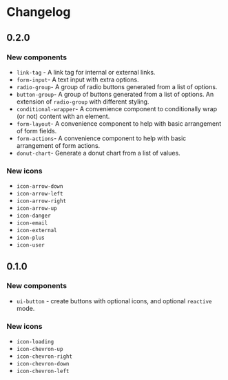# Changelog

## 0.2.0

### New components

- `link-tag` - A link tag for internal or external links.
- `form-input`- A text input with extra options.
- `radio-group`- A group of radio buttons generated from a list of options.
- `button-group`- A group of buttons generated from a list of options. An extension of `radio-group` with different styling.
- `conditional-wrapper`- A convenience component to conditionally wrap (or not) content with an element.
- `form-layout`- A convenience component to help with basic arrangement of form fields.
- `form-actions`- A convenience component to help with basic arrangement of form actions.
- `donut-chart`- Generate a donut chart from a list of values.

### New icons

- `icon-arrow-down`
- `icon-arrow-left`
- `icon-arrow-right`
- `icon-arrow-up`
- `icon-danger`
- `icon-email`
- `icon-external`
- `icon-plus`
- `icon-user`

## 0.1.0

### New components

- `ui-button` - create buttons with optional icons, and optional `reactive` mode.

### New icons

- `icon-loading`
- `icon-chevron-up`
- `icon-chevron-right`
- `icon-chevron-down`
- `icon-chevron-left`
